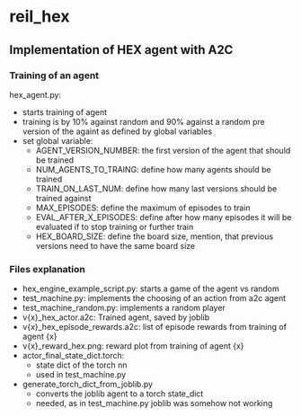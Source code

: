 # reil_hex

## Implementation of HEX agent with A2C

### Training of an agent
hex_agent.py: 
 - starts training of agent
 - training is by 10% against random and 90% against a random pre version of the againt as defined by global variables
 - set global variable:
   - AGENT_VERSION_NUMBER: the first version of the agent that should be trained
   - NUM_AGENTS_TO_TRAING: define how many agents should be trained
   - TRAIN_ON_LAST_NUM: define how many last versions should be trained against
   - MAX_EPISODES: define the maximum of episodes to train
   - EVAL_AFTER_X_EPISODES: define after how many episodes it will be evaluated if to stop training or further train
   - HEX_BOARD_SIZE: define the board size, mention, that previous versions need to have the same board size

### Files explanation
 - hex_engine_example_script.py: starts a game of the agent vs random 
 - test_machine.py: implements the choosing of an action from a2c agent
 - test_machine_random.py: implements a random player
 - v{x}_hex_actor.a2c: Trained agent, saved by joblib
 - v{x}_hex_episode_rewards.a2c: list of episode rewards from training of agent {x}
 - v{x}_reward_hex.png: reward plot from training of agent {x}
 - actor_final_state_dict.torch:
   - state dict of the torch nn
   - used in test_machine.py
 - generate_torch_dict_from_joblib.py
   - converts the joblib agent to a torch state_dict
   - needed, as in test_machine.py joblib was somehow not working
